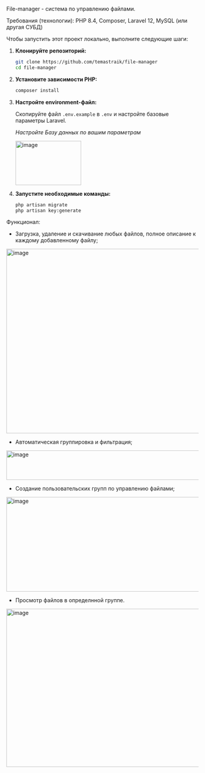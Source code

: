 File-manager - система по управлению файлами.

Требования (технологии): PHP 8.4, Composer, Laravel 12, MySQL (или другая СУБД)

Чтобы запустить этот проект локально, выполните следующие шаги:

1.  **Клонируйте репозиторий:**
    ```bash
    git clone https://github.com/temastraik/file-manager
    cd file-manager
    ```

2.  **Установите зависимости PHP:**
    ```bash
    composer install
    ```

3.  **Настройте environment-файл:**

    Скопируйте файл `.env.example` в `.env` и настройте базовые параметры Laravel.
    
    *Настройте Базу данных по вашим параметрам*
    
    <img width="172" height="116" alt="image" src="https://github.com/user-attachments/assets/a7f2a96d-fabc-438c-a2b0-2736b2179f30" />

5.  **Запустите необходимые команды:**
    ```bash
    php artisan migrate
    php artisan key:generate
    ```

Функционал:

- Загрузка, удаление и скачивание любых файлов, полное описание к каждому добавленному файлу;

<img width="1311" height="484" alt="image" src="https://github.com/user-attachments/assets/0fcaa1cb-47cf-4bc5-8734-026dae9d67e3" />


- Автоматическая группировка и фильтрация;

<img width="1305" height="77" alt="image" src="https://github.com/user-attachments/assets/e78435e0-4dca-4127-b6dd-c9d65395c685" />



- Создание пользовательских групп по управлению файлами;

<img width="1312" height="248" alt="image" src="https://github.com/user-attachments/assets/00852a4c-130b-4e9d-beb1-4708f7825853" />

- Просмотр файлов в определнной группе.

<img width="1302" height="415" alt="image" src="https://github.com/user-attachments/assets/599fce39-28fa-4051-b415-e25cbba70f69" />




